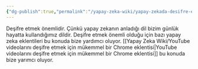 ```yaml
---
{"dg-publish":true,"permalink":"/yapay-zeka-wiki/yapay-zekada-desifre-etmek-oenemlidir/"}
---
```


Deşifre etmek önemlidir. Çünkü yapay zekanın anladığı dil bizim günlük hayatta kullandığımız dildir. Deşifre etmek önemli olduğu için bazı yapay zeka eklentileri bu konuda bize yardımcı oluyor. [[Yapay Zeka Wiki/YouTube videolarını deşifre etmek için mükemmel bir Chrome eklentisi\|YouTube videolarını deşifre etmek için mükemmel bir Chrome eklentisi]] bu konuda bize yarımcı oluyor.